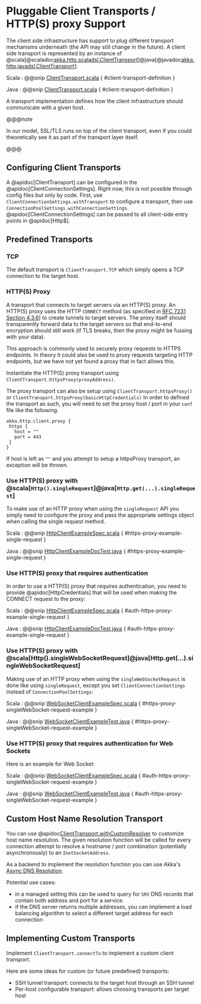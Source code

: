 # Pluggable Client Transports / HTTP(S) proxy Support

The client side infrastructure has support to plug different transport mechanisms underneath (the API may still change in the future). A client side
transport is represented by an instance of
@scala[@scaladoc[akka.http.scaladsl.ClientTransport](akka.http.scaladsl.ClientTransport)]@java[@javadoc[akka.http.javadsl.ClientTransport](akka.http.javadsl.ClientTransport)]:

Scala
:  @@snip [ClientTransport.scala](/akka-http-core/src/main/scala/akka/http/scaladsl/ClientTransport.scala) { #client-transport-definition }

Java
:  @@snip [ClientTransport.scala](/akka-http-core/src/main/scala/akka/http/javadsl/ClientTransport.scala) { #client-transport-definition }

A transport implementation defines how the client infrastructure should communicate with a given host.

@@@note

In our model, SSL/TLS runs on top of the client transport, even if you could theoretically see it as part of the
transport layer itself.

@@@

## Configuring Client Transports

A @apidoc[ClientTransport] can be configured in the @apidoc[ClientConnectionSettings]. Right now, this is not possible
through config files but only by code. First, use `ClientConnectionSettings.withTransport` to configure a transport,
then use `ConnectionPoolSettings.withConnectionSettings`. @apidoc[ClientConnectionSettings] can be passed to all
client-side entry points in @apidoc[Http$].

## Predefined Transports

### TCP

The default transport is `ClientTransport.TCP` which simply opens a TCP connection to the target host.

### HTTP(S) Proxy

A transport that connects to target servers via an HTTP(S) proxy. An HTTP(S) proxy uses the HTTP `CONNECT` method (as
specified in [RFC 7231 Section 4.3.6](https://tools.ietf.org/html/rfc7231#section-4.3.6)) to create tunnels to target
servers. The proxy itself should transparently forward data to the target servers so that end-to-end encryption should
still work (if TLS breaks, then the proxy might be fussing with your data).

This approach is commonly used to securely proxy requests to HTTPS endpoints. In theory it could also be used to proxy
requests targeting HTTP endpoints, but we have not yet found a proxy that in fact allows this.

Instantiate the HTTP(S) proxy transport using `ClientTransport.httpsProxy(proxyAddress)`.

The proxy transport can also be setup using `ClientTransport.httpsProxy()` or `ClientTransport.httpsProxy(basicHttpCredentials)`
In order to defined the transport as such, you will need to set the proxy host / port in your `conf` file like the following.

```
akka.http.client.proxy {
 https {
   host = ""
   port = 443
 }
}
```

If host is left as `""` and you attempt to setup a httpsProxy transport, an exception will be thrown.

<a id="use-https-proxy-with-http-singlerequest"></a>
### Use HTTP(S) proxy with @scala[`Http().singleRequest`]@java[`Http.get(...).singleRequest`]

To make use of an HTTP proxy when using the `singleRequest` API you simply need to configure the proxy and pass
the appropriate settings object when calling the single request method.

Scala
:  @@snip [HttpClientExampleSpec.scala]($test$/scala/docs/http/scaladsl/HttpClientExampleSpec.scala) { #https-proxy-example-single-request }

Java
:  @@snip [HttpClientExampleDocTest.java]($test$/java/docs/http/javadsl/HttpClientExampleDocTest.java) { #https-proxy-example-single-request }

### Use HTTP(S) proxy that requires authentication

In order to use a HTTP(S) proxy that requires authentication, you need to provide @apidoc[HttpCredentials] that will be used
when making the CONNECT request to the proxy:


Scala
:  @@snip [HttpClientExampleSpec.scala]($test$/scala/docs/http/scaladsl/HttpClientExampleSpec.scala) { #auth-https-proxy-example-single-request }

Java
:  @@snip [HttpClientExampleDocTest.java]($test$/java/docs/http/javadsl/HttpClientExampleDocTest.java) { #auth-https-proxy-example-single-request }

### Use HTTP(S) proxy with @scala[Http().singleWebSocketRequest]@java[Http.get(...).singleWebSocketRequest]

Making use of an HTTP proxy when using the `singleWebSocketRequest` is done like using `singleRequest`, except you set `ClientConnectionSettings`
instead of `ConnectionPoolSettings`:

Scala
:  @@snip [WebSocketClientExampleSpec.scala]($test$/scala/docs/http/scaladsl/WebSocketClientExampleSpec.scala) { #https-proxy-singleWebSocket-request-example }

Java
:  @@snip [WebSocketClientExampleTest.java]($test$/java/docs/http/javadsl/WebSocketClientExampleTest.java) { #https-proxy-singleWebSocket-request-example }

### Use HTTP(S) proxy that requires authentication for Web Sockets

Here is an example for Web Socket:

Scala
:  @@snip [WebSocketClientExampleSpec.scala]($test$/scala/docs/http/scaladsl/WebSocketClientExampleSpec.scala) { #auth-https-proxy-singleWebSocket-request-example }

Java
:  @@snip [WebSocketClientExampleTest.java]($test$/java/docs/http/javadsl/WebSocketClientExampleTest.java) { #auth-https-proxy-singleWebSocket-request-example }


## Custom Host Name Resolution Transport

You can use @apidoc[ClientTransport.withCustomResolver](ClientTransport) to customize host name resolution. The given resolution function will be called for every connection attempt to resolve
a hostname / port combination (potentially asynchronously) to an `InetSocketAddress`.

As a backend to implement the resolution function you can use Akka's [Async DNS Resolution](https://doc.akka.io/docs/akka/current/io-dns.html#dns-extension).

Potential use cases:

 * in a managed setting this can be used to query for `SRV` DNS records that contain both address and port for a service.
 * if the DNS server returns multiple addresses, you can implement a load balancing algorithm to select a different target address for each connection      

## Implementing Custom Transports

Implement `ClientTransport.connectTo` to implement a custom client transport.

Here are some ideas for custom (or future predefined) transports:

 * SSH tunnel transport: connects to the target host through an SSH tunnel
 * Per-host configurable transport: allows choosing transports per target host
